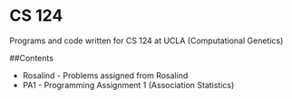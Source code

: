 CS 124
=====

Programs and code written for CS 124 at UCLA (Computational Genetics)

##Contents
+ Rosalind - Problems assigned from Rosalind
+ PA1 - Programming Assignment 1 (Association Statistics)
